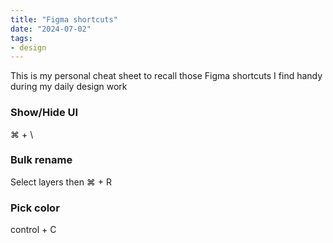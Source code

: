 ```yaml
---
title: "Figma shortcuts"
date: "2024-07-02"
tags:
- design
---
```




This is my personal cheat sheet to recall those Figma shortcuts I find handy during my daily design work

### Show/Hide UI

⌘ + \

### Bulk rename

Select layers then ⌘ + R

### Pick color 

control + C








